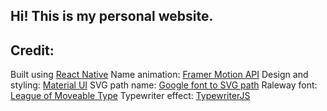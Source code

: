 ## Hi! This is my personal website. 

## Credit:
Built using [React Native](https://reactjs.org)
Name animation: [Framer Motion API](https://www.framer.com/api/motion/)
Design and styling: [Material UI](https://material-ui.com)
SVG path name: [Google font to SVG path](https://danmarshall.github.io/google-font-to-svg-path/)
Raleway font: [League of Moveable Type](https://www.theleagueofmoveabletype.com/raleway)
Typewriter effect: [TypewriterJS](https://github.com/tameemsafi/typewriterjs#readme)
